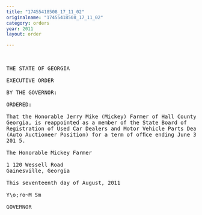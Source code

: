 ```yaml
---
title: "17455418508_17_11_02"
originalname: "17455418508_17_11_02"
category: orders
year: 2011
layout: order

---
```

<pre>
 

THE STATE OF GEORGIA

EXECUTIVE ORDER

BY THE GOVERNOR:

ORDERED:

That the Honorable Jerry Mike (Mickey) Farmer of Hall County,
Georgia, is reappointed as a member of the State Board of
Registration of Used Car Dealers and Motor Vehicle Parts Dealers
(Auto Auctioneer Position) for a term of ofﬁce ending June 30,
201 5.

The Honorable Mickey Farmer

1 120 Wessell Road
Gainesville, Georgia

This seventeenth day of August, 2011

Y\o;ro~M Sm

GOVERNOR

</pre>
